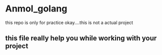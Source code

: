 # Anmol_golang

this repo is only for practice okay....this is not a actual project

## this file really help you while working with your project
